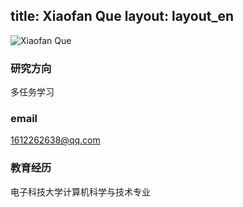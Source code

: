 title: Xiaofan Que
layout: layout_en
---
![Xiaofan Que](http://7xohr3.com1.z0.glb.clouddn.com/阙晓凡.jpg)

### 研究方向
多任务学习
### email
1612262638@qq.com
### 教育经历
电子科技大学计算机科学与技术专业 

